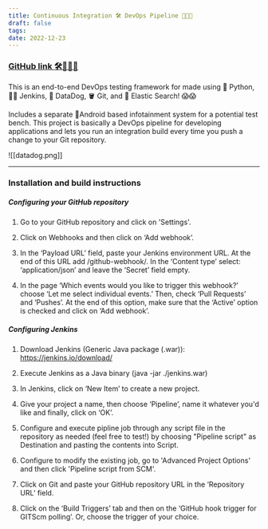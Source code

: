 ```yaml
---
title: Continuous Integration 🛠️ DevOps Pipeline 👨🏿‍🔧
draft: false
tags:
date: 2022-12-23
---
```


### [GitHub link 🛠️👨🏿‍🔧](https://github.com/abenav4/Continuous-Integration-DevOps-Pipeline)

This is an end-to-end DevOps testing framework for made using 🐍 Python, 👨🏻 Jenkins, 🐶 DataDog, 🪣 Git, and 🔎 Elastic Search! 😱😱

Includes a separate 🤖Android based infotainment system for a potential test bench. This project is basically a DevOps pipeline for developing applications and lets you run an integration build every time you push a change to your Git repository.

![[datadog.png]]

---

### Installation and build instructions

##### Configuring your GitHub repository

1. Go to your GitHub repository and click on 'Settings'.

2. Click on Webhooks and then click on ‘Add webhook’.

3. In the ‘Payload URL’ field, paste your Jenkins environment URL. At the end of this URL add /github-webhook/. In the ‘Content type’ select: ‘application/json’ and leave the ‘Secret’ field empty.

4. In the page ‘Which events would you like to trigger this webhook?’ choose ‘Let me select individual events.’ Then, check ‘Pull Requests’ and ‘Pushes’. At the end of this option, make sure that the ‘Active’ option is checked and click on ‘Add webhook’.

##### Configuring Jenkins

1. Download Jenkins (Generic Java package (.war)): https://jenkins.io/download/

2. Execute Jenkins as a Java binary (java -jar ./jenkins.war)

3. In Jenkins, click on ‘New Item’ to create a new project.

4. Give your project a name, then choose ‘Pipeline’, name it whatever you'd like and finally, click on ‘OK’.

5. Configure and execute pipline job through any script file in the repository as needed (feel free to test!) by choosing "Pipeline script" as Destination and pasting the contents into Script.

6. Configure to modify the existing job, go to 'Advanced Project Options' and then click 'Pipeline script from SCM'.

7. Click on Git and paste your GitHub repository URL in the ‘Repository URL’ field.

8. Click on the ‘Build Triggers’ tab and then on the ‘GitHub hook trigger for GITScm polling’. Or, choose the trigger of your choice.
